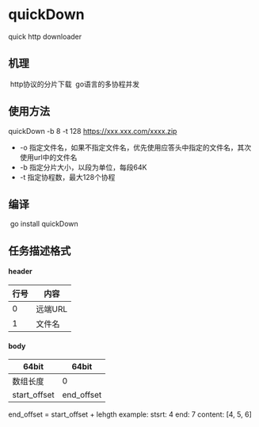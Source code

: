 # quickDown
quick http downloader

## 机理
  http协议的分片下载
  go语言的多协程并发

## 使用方法
 quickDown -b 8 -t 128 https://xxx.xxx.com/xxxx.zip
 * -o 指定文件名，如果不指定文件名，优先使用应答头中指定的文件名，其次使用url中的文件名
 * -b 指定分片大小，以段为单位，每段64K
 * -t 指定协程数，最大128个协程

## 编译
  go install quickDown

## 任务描述格式
#### header
  | 行号 | 内容 |
  |---|---|
  |0|远端URL|
  |1|文件名|
#### body
  | 64bit | 64bit |
  | --- | --- |
  | 数组长度 | 0 |
  | start_offset | end_offset |

  end_offset = start_offset + lehgth
example:
  stsrt: 4
  end: 7
  content: [4, 5, 6]

